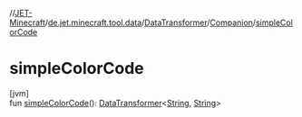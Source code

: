 //[JET-Minecraft](../../../../index.md)/[de.jet.minecraft.tool.data](../../index.md)/[DataTransformer](../index.md)/[Companion](index.md)/[simpleColorCode](simple-color-code.md)

# simpleColorCode

[jvm]\
fun [simpleColorCode](simple-color-code.md)(): [DataTransformer](../index.md)&lt;[String](https://kotlinlang.org/api/latest/jvm/stdlib/kotlin/-string/index.html), [String](https://kotlinlang.org/api/latest/jvm/stdlib/kotlin/-string/index.html)&gt;
